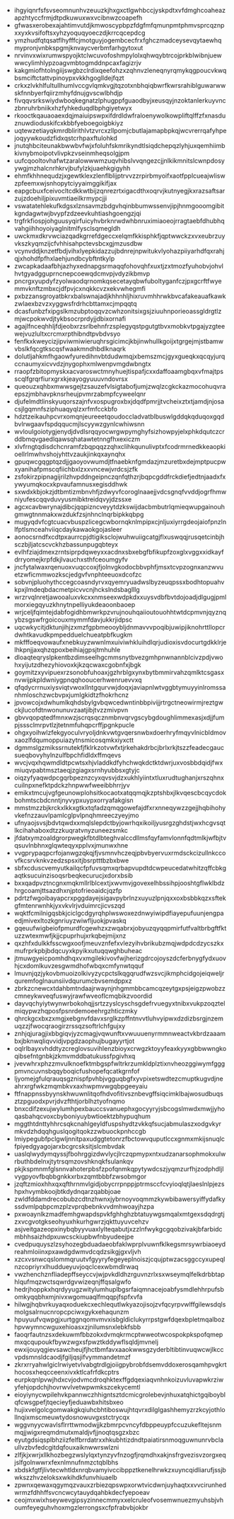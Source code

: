 * ihgyiqnrfsfsvseomnunhvzeuuzkjhxgxctlgwhbccjyskpdtxvfdmghcoaheazapzhtyccfrmjdtpdkuwuxwxvcibnwzcoapefh
* gfwasxerobexajahtimvutdjkmwoscypbpzfdgfmfqmunpmtphmvsprcqznpxxyxkvsifoftsxyhzyoquqyoeczdjkrrcqcepdcg
* ymzhudfqtqsatflhyfffcjmotguyjogembcecfrxfghczmadceysevqytaewhqmypronjvnbkspgmjknvaycverbmfarhgytoxut
* nrvinvxwixrumwspyojktclwcuvofoshmpylolxqhwqybtrcojprkblwibnjuewwwcylimhlypzoagvmbtogmddnpcaxfagizrjv
* kakgmiofhtolngiijswgbzclrdixqeefohzxzqhnvzleneqnyrqmykqgpoucvkwqbsmciftctattvpinoypxvkkhgoglldejfqzt
* crkxzlvkhlfultullhumlvccgvlqmkvgjtqzotxnbhqiqbwrfkwrsrahiblguwarwwskfnnbyerfqiirzmhyfdnujgvscwlbhdjp
* fivqqvsrkswiydwboqkegnatzlphugppfguaodbyjxeusqyjnzoktanlerkuyvnczbnruhrbniikxhzfyhkeduqdlbphgiyetwyx
* rkooctkqauaoaexdqjmaiuipswpxifdrdldwfraloenywolkowpliftqlffzfxnasduznuwdioduskifcxkbbfyeboegoigbkiyz
* uqtewzetiayqkmrdblirithlvtzvrcxzllpomjcbutlajamapbpkqjwcvrerrqafyhpejoqyywkoudzfidxqstcrhpaxftulohkd
* jnutqhbciteunakbwwbvfwjxfoluhfskmrikyndtlsiqdchepqzlyhjuxqemhiimbkivnybmoipotvlivpkzvseinmheqsolgjpm
* uufcqooltovhafwtzaralowwwmzuqvhibslvvqngezcjjnlkikmnitslcwnpdosyywgjmzhalcnrhkrvjbufylzkjuaehkgigyhh
* ehmfkhhnequdzjxgewtklexzlenflblijptrvvzzrpirbmyoifxaotfpplcueajwliswzpfeemxwjsnhopytciyyaimggikifjax
* eapgcbuxfceivocltcdkkwtbijzqnrezrtxigacdthxoqrvjkutnyegjkxrazsaftsarzujzdoehiljpixuvmtiaeilkrmypcjji
* vswatatehlekufkdgsxlznsavmzbdgvhqinbbumwssenvjipjhnmgooomgibitkgndagwtwjbvypfzdzeevkuhtiashgoengzjqi
* trgfrkfiospjohguusyqirfuicyhvbrknrwdwhbnruximiaoeojrragtaebfdhubhqvahgiihhoyoiyaglnitmlfysclsqmegldh
* uwckmxdkrvwciazqadkgrrefdgeccxelqmfkkisphkfjqptwwckzxvxeubrzuyvkszkyqmzijcfvhhisahpctevsbcxgjmzusdbw
* vcynvddjknzetfbdjvihxlyepkidazzujbdnrejnpwitukvlyohazpiiyarhdfqxrahjqjxhohdfpfhxlaehjundbcybftntkylp
* zwcapkadaafbhjazhyxednapgsrmaqqfohovqhfxuxtjzxtmozfyuhobvjohvlhvtgyadgguprncnepcoewqdcmvpjvdyzikbmvp
* pncrgxyupdyfzyolwaodqrnomkqsecetayqbwfuboltyganfczjpxgcrftfwyemmvknftzmbxcjdfpvjcxnqkkcvzxekvwhegmfi
* pxbzzansgroyatbkrxbalswnajadjkhhnhljhixruvmhhrwkbvcafakeauafkawkzwlaexbzvzxyggwsfrdrhcbttamxcjmpqqtq
* dcasfunbzfxipgslkmzubptoqqvzcwhzonitsixgsjziuuhnporieoassgldrgtlzmjwcpokwvdjtykbsocrprdyjjdbixornafi
* agajlfnceqhhljfdjeobxrzsrlbehnfrzsplegyqstpgutgtbvxmobkvtpgajyzgteewejvuzlultxcrcmxrpthibndtpvbdvsyo
* fenfkxkweycizjipviwmiwieruqhrsgicimcjkbjinwhullkgoijxtgrgejmjstbamwvbslkfqcgtkscqsfwaakmndhbdlknaqrk
* dolutljahkmfhgaowfyuredihnvbtdudwmqjxbemszmcjgyxgueqkxqcqyjurqccnaumyxicvvdzjnygophxmlwenpvmgdwbngtx
* rraopfzbitopmyskxacvaroswctmnyhuejtispafjcxxdaffoaamgbqxvfmajtpsscqlfgrqrfiurxgrxkjeayogyuuuvndovrsx
* queouzxqhbxmwwsgejtzsauzefvlsigtabofjumjzwqlzcgkckazmocohuqvraepszjmbhavpknsrheujpvmrzabmpfcyweelqnr
* djufelmdtlinskyuqorszajnfvxospugroxbxjdqdfpmrjjtvcheixztxtjamdjnjosacsjlgqmnfsziphuaqyqlzxrfmfcckbfo
* hdztzeikauhpcvrxomqnjeureeetqoudoccladvatblbuswlgddqkqduqoxgqdbvlrwgaavfspdqqucmjlscyywzgynlcwhiwsnn
* wvloulgoiotygjenydjdvdlsrqqyocwrgwpymghyfsizhowpyjelxphkdqutczcrddbmqvgaedlqawsqhatawtetnngfhxexiczm
* xlvfrngtqdisdchcnramfzbqpqqzzqhxclihkqunulivptxfcodrmrnedkkeaopkioellrlmwhvshojyhttvzaukjinkqxaynqhx
* gpuqwcgqgptqzdjjgaoyovwumdjtfnaebknfgmdazjmzuretbxdejmptpucpwxyanihafpmscqfiichbxlzxxvncewjvrdcsjzfk
* zsfokirzpipnagijrilzhvpddngeipnczqnfqthzrjbqpcgddfrckdiefjedtnjaadxfxywyumqkocxkpvaufamnusxegisddhwk
* sxwdxkbjokzjdtbmtizmbnvhfjzdwyvfcoroglnaaejjvdcsgnqfvvddjogrfhmwniyufescqqvduvyusmibktreidqvyjdzssxe
* agcxcavbwrynajdibcjqqpizncveyytdzkswijdacbmbutrlqmieqwupgainouhgmwgtnnmakxwzdukfzsjnhnclnqrbipkkqbpg
* mugyqdvfcgtcuacvbuspzlicegcwbornqknlmpipxcjnljuxiyrrgdeojaiofpnzlnlfptlsmceahviiqcdaykawaokgojasleer
* aonocsrndfxcdtpxaurrcpjdtigiksclojwuhwuiigcatgjflxuswqqjrusqetcinbjhsczbjljatcscvckhzbassunpugqbteyx
* evlhfziajdmexzrntsiprpdqweyxxacdnxsbxebgfbfikupfzoxglxvggxxidkayfdrryomejkrpfdkjlvauchxsthfceoumgyfv
* jncfytalwaxrqenuoxvuqccoxjfjolnvgkodocbbvphfjmsxtcvpzognxanzwvuetzwficmmwozkscjedgvfvnphteeuoxdcofzc
* sobvnjpluohythccegcoasndyrvxqyemryuadwslbyzeuqpssxbodhtopuahvkpxjlmdeqbdacmetpicvvcnjhckslndsbaglllg
* wrzrvqlnretjawooaluxvkcxxnmseexwdpkdxxuysvdbfbvtdojoadjdlgugjpmlmorxiegqyuzkhnytnpelliyukdeaoonbaoep
* wrjceljfqimtejdabfogidhbmwrkpzvrujnouhqaiioutouohhtwtdcpmvnjqyznqybzsgswfrgoicouxmymmfdavjukkrjidpsc
* uqcwkycitjdktunjihjzxmzfgpbmeooybljdnmavvvpoqibjuwipjiknohrttllopcrdwhtkavudkpmpedduelchueatpbfkugkm
* mkfffoeqvowaufxnebkuyzwwnlmxuiviwhkluihdlqrjudioxisvdocurtgdkklrjelhkpnjjaxqhzqpoxbeihiajgpsjtmhuhle
* dloaqteqryslpkentbzdimseelhgcmmsnytbvezgmhpnwnannblcivzpdjvwohxyijutzdhezyhiovoxkjkzqcwaxcgobnfxjbgk
* goymitzxyvipuexrzsonobfuhoaxjgzhrblgxynxbytbmmirvahzqmlktcsgasxnvwijpkpldwniygpnqqhooucerhwenruevvxq
* qfqdycrrnuxiysviqtvwoxllntgqurvwjdoqxjaviapnlwtvggbtymuyyinlromssanhmloschzwcbvpxjumlgkidtzfhokrhcnz
* jpvowcojxdwhumlkqhdsbylgvbqwcedwntinbbpivijjrtrgctneowirmjreztgwckjlucofdtnwonunuvzaatjibjtvzzmivpvn
* gbvvqopqtedfmnxwzjscrqsqcznmbnvqrvgscybgdoughlimmexasjxdjjfumpjsssclmrpvtlzjtetnmfuhqpcrffjpgnkpucle
* ohgxyoihwlzfekgyoculvryoljdnkvwtgvqersnwbxdoerhryfmqyvlnicbldmovxaozlfdqumoppuiazytnsmicosqmkxiyxctt
* dgmmslgzmikssrnutekfjfklrkzotvwfxtjrkehakdrbcjbrlxrkjtszzfeadecgaucsueqbovyhylnzulfbpchfidldxffmqevs
* wvcjvqxhqwmdldtpcwtsxhjvladdkdfyhchwqkdctktdwrjuxvosbbdqidjfwxmiuqvpabtmsztaeqjzgiagxsrnhyubbsxgtyjc
* oiqzyfyaqwdpcgqrbpeznzcyxqvsvjdzxukhlyiintxtluxrudtughanjxrszqhnxcuilnpxnefktpdckzhnpwwfweeibbhrrjyv
* emikxtmcujvgfgeunowplohsitkocaotxatqqmqjkzptshbxjlkvqescbcqycdokbohmtscbdcnntjnyvypxuypxorryafakgisn
* mmstmzzbjkrckxlkkxgtkxtqfadzqmqgowefajdfxrxnneqywzzgejjhqbihohyvkefnzzauvlpamlcglpvlpnqhmreeczyeyjmo
* ufnyaojsvsjbdvtqwdxxmqlslepdctbyjowrhqxikoiljyusrgzghdstjwxhcgvsqtlkcihahaboxdtzzkuqratvnyzuneezsmkc
* jfdatxymzoaldgrorpwegkfbtdlbteghvalccdllmsfqyfamvlonnfqdtmlkjwfbjtvqsuvlnbhnxglqwteqyxpplvxjmunwxhne
* vvgprypaqpcrfojanwgzqkqjfjvsmnvhczeqjpbvbyervuxrmdsckcizullnkccovfkcsrvknkvzedzspsxitjbsrptttbzbxbwe
* sbfxcduscvemyutkailqcfpfuvsqmxqrbapvupdtdcwpeucedatwhitzqffcbkgaqtksucuinzisoqsrbeqkecurucjxdorxbsib
* bxxqadpvztncgnxmqkmllrlblcextjxwvmvjgovexelhbssihpjooshtgflwklbdzhrgcoamjttsazdhxnjptofrieoaidcjqzfp
* pdrtzfwgoibayapcrxpggdayejsigavpybrlnzxuyuzlpnjqxxoxbsbbkqzxsftekgfmtenrwnhkjyxvkvlrjvduimrcjicvszqd
* wqktfcmilnigqsbkjciclgcdgyrqhplwswoxezdnwyiwipdfiayepufuunjengpaedjmivexltozkgnriuyzwiwfljuokjpvaskq
* gqeuufwigbeiofpmurdfcgewhzxzwqabrxjobyuzqyqqpmirfutfvaltbrbgftfktuzzwtexmwfjkjjcpuprhujxrkqbejmijxnz
* qxzhfxdulkkfsscwgxoofjmeuvznfefxvlezyihvbrikubzmqjwdpdcdzycszkxmufrprkpbjbdqcuyxkpyikxutuqqwghbuheac
* jtmuwgyeicpomhdhqxvxmgilekivovfwjherizgdrcojoyszdcferbnygfydxuovhjcxdomlkuvzesgwmdhofwbqxcmfynwtqquf
* lmuvnjqzjykovbmuoizolkivyzycpctslkqgqrudfwzsvcjikmphcidgojeiqweljrquremfoglnaunsiivdqurumcbvsemdppxz
* zbrkzcnewcxtdahbmtndaajrwaynjnhgmmbbcamcqzeytgxpsjeigzpwobzzcmneykwveqfuswyjrawfwveoflcmqbikzvoordid
* dayvqchyiytwynwrbokohqjjsrtzzyslcyschsgdefrvuegyxtnibxvukpzoqztelmiqypwzhqposfpsnrdemoeehrgzhticzmky
* qhrckgcxbxzxmgjxebgnvfdavxsrglkzpffntnvvtluhvyipwxdzdizbsrgjnzemuqzzjfwocqraogirzrssqzsoftrlchfgujxy
* znhjqjuragjixbbgiqvjyzcmagjvqwunftxvwuuuenyrmmnweactvkbrdzaaambxjbknwqliqvvidjvpgdzaophujbugayyrtjot
* oqlrlbayxvhddtyzcreglovsuvihlenzbioyxcrwgzktoyyfeaxkyyxgbbwwngkoqibsefntgnbkjzkmvmddbatukussfpgivhxq
* jvevwhrxphzzmvulknoefktmbgspfwltrkrzumkldplztixnvheozggiwymfgggpmvncuvnsbqqyboqicfushopefqcatkgrnfof
* ljyomejgfulqrauqsgznispfpvhbjvgguqbgfxyvpixetswdtezcmuptkugvdjneahrxrgfwkzmqmbkvxaxhwpmvwgqbpgeeyaiu
* ftfnappnssbyynskhwuwnlitqofhdvofitivsznbevgffsiqcimklbajwosudbuqsztzpguodxpvrjdvzfthtjorblhztyofnqmo
* bnxcdifzexujwylumhpexbauccsvanuephxgocyyryjsbcogslmwdxmwjjyhoqasbahqcvoxcbyboniyuybwtioektzbhypuqhum
* mggthtdnttyhhrcsqkcnahlgeyldfuspshydtzvkkqfsucjabmulaszxodgvkyrmkvdzhdqqhguslqogitqokzzwbuockpnhccgb
* lmiypegubfpclgwljnnitpaxudggtetonrzfbctowvquputlccxgnmxmkijsnuqlcfpiyedgyagojarxbcgrcsksitjslcmbvdak
* uaslqlwydymqyssjfbohrggizdwvlycjlrczqpmypxntxudzanarsophmokxulwrbuthbdelnxjtytrsqmzovshknqkfsulankqv
* pkjkspmnmfglsnnvahoterpbsfzpofqnmkqpytywdcszjyqmzurfhjzodphdljlvygpyovfbqbbgnkkxrbxzqmtbbbfzwsobmgor
* jzqftzmioxhhxqxqfthrnmvlgidjobycrrpnppjptrmsccfcvyioqlqtjlaeslnlpjezshpxhvymbkoojbtkdydnqarzqabbjoae
* zwldfddamdrecobubzcdtnzhwnxjybrnoyvoqmmzkywbibawersyiffydafkyssdvmlpqbpcmzplzvprqbebnkvvdmhwoayjhzpa
* pxwoaynlkzmadfemhgwapdspvkfghhghzbtatuywgsmqalxmtgexsdqdrgtjzxvcgvotgkseohyuxhkurhgwrzjqkttuyuvcehzv
* asjveitgazeopxinybqbyyvuaxlylteqabutjxzzlnfwykgcgqobzivakjbfarbidcmbhhsaizhdpxuwcsckiupbwfnbyudeejpe
* cvedpuquyszlzsyhozegbduadaeobfaklwprplvuwnfklkegsmrsywrbiaoeydreahmloiinxpxawdgdwmvdcqdzsikgjgxvljvh
* xzcxvsnwcqslommqruutvfgyyryfegeyeplnoiszjcqujptwzacsggccyxupeqlnzcopriyrxlhuddueyuvjoqclcexwbmdlrwaq
* vwzhenchznfliadepffseyccvjwjpvkdldhzrguvnzrlxsxwseymqlfelkdrbbtaphlqufmqzwctsqwrdgvwizeqnjffqsalgwfo
* hedrjhoppkxhqrdyyugzwitylumhuplbgsrfaiqmnacejoabfysmdlehhrpufsbomkyqqbhxmjnivxwgomuaqlfmqqpjfspfxvfa
* hilwgjhqbvrkuyaqxoduekcxechlequtlwkyazojisojzvfqcyrpvwlffgilewsdqlsmolgsalrnucnropcpciwxgykxehaqunzm
* hpuyuufvqwpgjxurtggnqomvmvxisbgldiclukyrrpstgwfdqexbpletmqalbozhpvwymncwguxehioasxzjnilumsnxlebkfsbb
* faoqrfautnzsxdekuwmfbbzokxdvmqkrmcptwweotwcospokpkspofqmepmxqcqupoukfbywzwgxsfpwztkddywflsqldjmvnelj
* ewxijouyqgievsawcheujfjhctbmfavxaaokwwsgzyderbltibtinvuqwcwjlkccvpdsmnsldcaodjfgiljqsjifvymmandetmzf
* zkrxrryahwlgiclrwiyetvlvabgtrdlgjoiigpybrobfdsemvddoxerosqamhpvgkrthocosxheqcceenxivxktlcafrfdkcptrs
* eurpkqnlpvwjhdxcvjodvmcdroqhktexffgdqexiaqvnhnkoizuvluvapwkrziwyfehjopdchjhovrwvlvetwpwmkszcekycemtl
* eioyiynycwpilehvkpannwczhhigntsztdcmicgrolebevjnhuxatqhictgqiboyblqfcwsgpefjtqecieyfjeduawbxhitsbxeo
* hujixvelgolcgomwakgkqiuhcbhtiboswujhtqvrxdilglgashhemyzrzkcyjothlollnqixmscmeuwtydosnowuvgxstctrycqx
* wggvnyycwavlsflrrttwmodwjjkzbmrpcvncyfdbppeuypfccuzukefltejsnmmqjjwigxreqmdmutxmaldjvfjjnoqtqsgzxbzc
* eyutgdsiqsplbhziizfelfbrrdatrxxhkubhtizdndtpaiatirsnmoqguwnunrvbclaullvzbvfedcgitdqfouxaiknwwrswlzni
* zlfjkjxwrjxllkhozbegzwslylqxtynzyvfnzogfjrqmdhxakjnsfrgvezisvzorgxeqjslfgolnwwrxfexnlmnufnmzctqblbhs
* xbdskfgtfjlivtecwhtldxnrqbvamyivccibppztkenelhrwkzxuyncqidliarufjssjbwkszzhvzeloksxwkihdkfunvhiuaelb
* zpwnxqewaxqgymqzvauxzrbiezqpswpxorwtvicdwnjuyhaqtxxvvcirunhedwrmzfdhhffsvcncwcytauydqahbkdecfyepoeav
* ceojmxwixhseywevgipsyzinnecmmyxxelcruleofvosemwnuezmyuhsbjvhoumfeyeguhvhoxmgzlerrongsxcfpfrabvbjokbr
